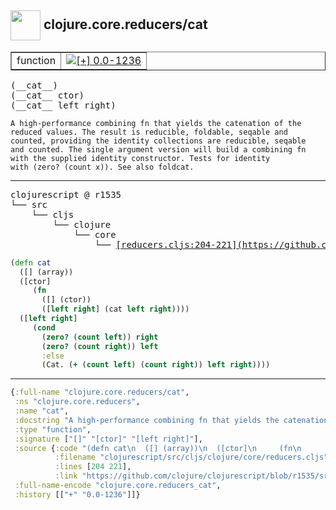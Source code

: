 ## <img width="48px" valign="middle" src="http://i.imgur.com/Hi20huC.png"> clojure.core.reducers/cat

 <table border="1">
<tr>
<td>function</td>
<td><a href="https://github.com/cljsinfo/api-refs/tree/0.0-1236"><img valign="middle" alt="[+] 0.0-1236" src="https://img.shields.io/badge/+-0.0--1236-lightgrey.svg"></a> </td>
</tr>
</table>

 <samp>
(__cat__)<br>
(__cat__ ctor)<br>
(__cat__ left right)<br>
</samp>

```
A high-performance combining fn that yields the catenation of the
reduced values. The result is reducible, foldable, seqable and
counted, providing the identity collections are reducible, seqable
and counted. The single argument version will build a combining fn
with the supplied identity constructor. Tests for identity
with (zero? (count x)). See also foldcat.
```

---

 <pre>
clojurescript @ r1535
└── src
    └── cljs
        └── clojure
            └── core
                └── <ins>[reducers.cljs:204-221](https://github.com/clojure/clojurescript/blob/r1535/src/cljs/clojure/core/reducers.cljs#L204-L221)</ins>
</pre>

```clj
(defn cat
  ([] (array))
  ([ctor]
     (fn
       ([] (ctor))
       ([left right] (cat left right))))
  ([left right]
     (cond
       (zero? (count left)) right
       (zero? (count right)) left
       :else
       (Cat. (+ (count left) (count right)) left right))))
```


---

```clj
{:full-name "clojure.core.reducers/cat",
 :ns "clojure.core.reducers",
 :name "cat",
 :docstring "A high-performance combining fn that yields the catenation of the\nreduced values. The result is reducible, foldable, seqable and\ncounted, providing the identity collections are reducible, seqable\nand counted. The single argument version will build a combining fn\nwith the supplied identity constructor. Tests for identity\nwith (zero? (count x)). See also foldcat.",
 :type "function",
 :signature ["[]" "[ctor]" "[left right]"],
 :source {:code "(defn cat\n  ([] (array))\n  ([ctor]\n     (fn\n       ([] (ctor))\n       ([left right] (cat left right))))\n  ([left right]\n     (cond\n       (zero? (count left)) right\n       (zero? (count right)) left\n       :else\n       (Cat. (+ (count left) (count right)) left right))))",
          :filename "clojurescript/src/cljs/clojure/core/reducers.cljs",
          :lines [204 221],
          :link "https://github.com/clojure/clojurescript/blob/r1535/src/cljs/clojure/core/reducers.cljs#L204-L221"},
 :full-name-encode "clojure.core.reducers_cat",
 :history [["+" "0.0-1236"]]}

```
